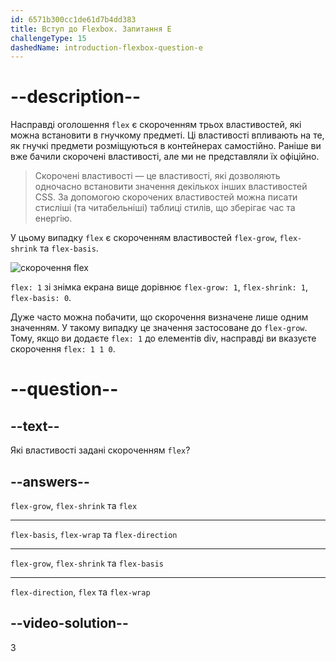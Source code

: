 ```yaml
---
id: 6571b300cc1de61d7b4dd383
title: Вступ до Flexbox. Запитання E
challengeType: 15
dashedName: introduction-flexbox-question-e
---
```


# --description--

Насправді оголошення `flex` є скороченням трьох властивостей, які можна встановити в гнучкому предметі. Ці властивості впливають на те, як гнучкі предмети розміщуються в контейнерах самостійно. Раніше ви вже бачили скорочені властивості, але ми не представляли їх офіційно.

> Скорочені властивості — це властивості, які дозволяють одночасно встановити значення декількох інших властивостей CSS. За допомогою скорочених властивостей можна писати стисліші (та читабельніші) таблиці стилів, що зберігає час та енергію.

У цьому випадку `flex` є скороченням властивостей `flex-grow`, `flex-shrink` та `flex-basis`.

<img src="https://cdn.statically.io/gh/TheOdinProject/curriculum/0cc6b26bb0c4b94524369d327c97a8fb11e83b6b/foundations/html_css/flexbox/imgs/10.png" alt="скорочення flex" />

`flex: 1` зі знімка екрана вище дорівнює `flex-grow: 1`, `flex-shrink: 1`, `flex-basis: 0`.

Дуже часто можна побачити, що скорочення визначене лише одним значенням. У такому випадку це значення застосоване до `flex-grow`. Тому, якщо ви додаєте `flex: 1` до елементів div, насправді ви вказуєте скорочення `flex: 1 1 0`.

# --question--

## --text--

Які властивості задані скороченням `flex`?

## --answers--

`flex-grow`, `flex-shrink` та `flex`

---

`flex-basis`, `flex-wrap` та `flex-direction`

---

`flex-grow`, `flex-shrink` та `flex-basis`

---

`flex-direction`, `flex` та `flex-wrap`

## --video-solution--

3

